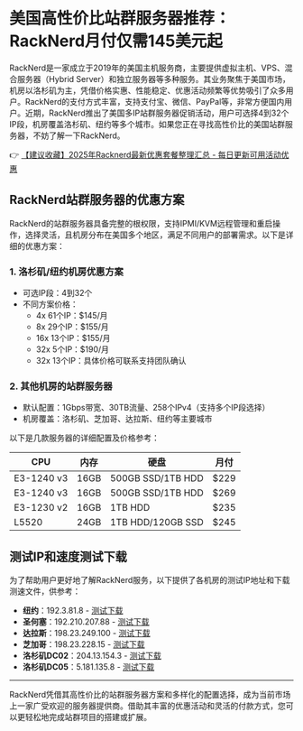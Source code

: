# 美国高性价比站群服务器推荐：RackNerd月付仅需145美元起

RackNerd是一家成立于2019年的美国主机服务商，主要提供虚拟主机、VPS、混合服务器（Hybrid Server）和独立服务器等多种服务。其业务聚焦于美国市场，机房以洛杉矶为主，凭借价格实惠、性能稳定、优惠活动频繁等优势吸引了众多用户。RackNerd的支付方式丰富，支持支付宝、微信、PayPal等，非常方便国内用户。近期，RackNerd推出了美国多IP站群服务器促销活动，用户可选择4到32个IP段，机房覆盖洛杉矶、纽约等多个城市。如果您正在寻找高性价比的美国站群服务器，不妨了解一下RackNerd。

👉 [【建议收藏】2025年Racknerd最新优惠套餐整理汇总 - 每日更新可用活动优惠](https://bit.ly/Rack_Nerd)

## RackNerd站群服务器的优惠方案

RackNerd的站群服务器具备完整的根权限，支持IPMI/KVM远程管理和重启操作，选择灵活，且机房分布在美国多个地区，满足不同用户的部署需求。以下是详细的优惠方案：

### 1. 洛杉矶/纽约机房优惠方案
- 可选IP段：4到32个
- 不同方案价格：
  - 4x 61个IP：$145/月
  - 8x 29个IP：$155/月
  - 16x 13个IP：$155/月
  - 32x 5个IP：$190/月
  - 32x 13个IP：具体价格可联系支持团队确认

### 2. 其他机房的站群服务器
- 默认配置：1Gbps带宽、30TB流量、258个IPv4（支持多个IP段选择）
- 机房覆盖：洛杉矶、芝加哥、达拉斯、纽约等主要城市

以下是几款服务器的详细配置及价格参考：

| **CPU**       | **内存** | **硬盘**          | **月付** |  
|----------------|----------|-------------------|----------|  
| E3-1240 v3    | 16GB     | 500GB SSD/1TB HDD | $229      |  
| E3-1240 v3    | 16GB     | 500GB SSD/1TB HDD | $269      |  
| E3-1230 v2    | 16GB     | 1TB HDD           | $235      |  
| L5520         | 24GB     | 1TB HDD/120GB SSD | $245      |  

## 测试IP和速度测试下载

为了帮助用户更好地了解RackNerd服务，以下提供了各机房的测试IP地址和下载测速文件，供参考：

- **纽约**：192.3.81.8 - [测试下载](http://lg-ny.racknerd.com/1000MB.test)  
- **圣何塞**：192.210.207.88 - [测试下载](http://lg-sj.racknerd.com/1000MB.test)  
- **达拉斯**：198.23.249.100 - [测试下载](http://lg-dal.racknerd.com/1000MB.test)  
- **芝加哥**：198.23.228.15 - [测试下载](http://lg-chi.racknerd.com/1000MB.test)  
- **洛杉矶DC02**：204.13.154.3 - [测试下载](http://lg-lax02.racknerd.com/1000MB.test)  
- **洛杉矶DC05**：5.181.135.8 - [测试下载](http://lg-lax05.racknerd.com/1000MB.test)  

---

RackNerd凭借其高性价比的站群服务器方案和多样化的配置选择，成为当前市场上一家广受欢迎的服务器提供商。借助其丰富的优惠活动和灵活的付款方式，您可以更轻松地完成站群项目的搭建或扩展。